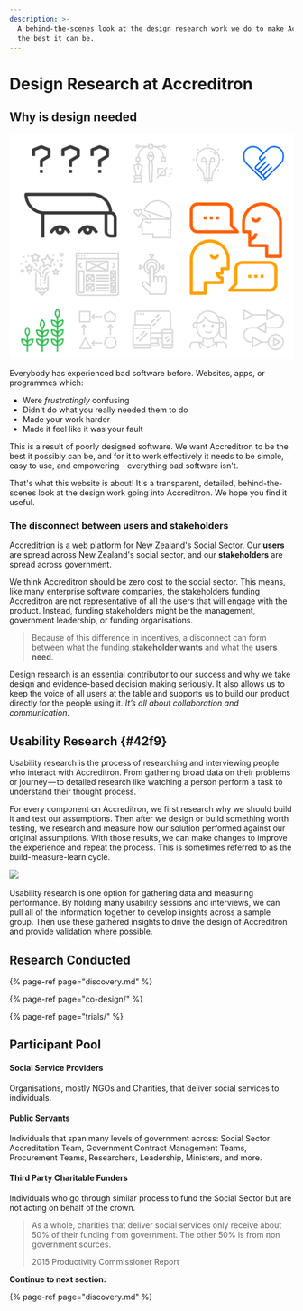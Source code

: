 ```yaml
---
description: >-
  A behind-the-scenes look at the design research work we do to make Accreditron
  the best it can be.
---
```


# Design Research at Accreditron

## Why is design needed

![](.gitbook/assets/design.png)

Everybody has experienced bad software before. Websites, apps, or programmes which:

* Were _frustratingly_ confusing
* Didn't do what you really needed them to do
* Made your work harder
* Made it feel like it was your fault

This is a result of poorly designed software. We want Accreditron to be the best it possibly can be, and for it to work effectively it needs to be simple, easy to use, and empowering - everything bad software isn't. 

That's what this website is about! It's a transparent, detailed, behind-the-scenes look at the design work going into Accreditron. We hope you find it useful. 

### The disconnect between users and stakeholders

Accreditrion is a web platform for New Zealand's Social Sector. Our **users** are spread across New Zealand's social sector, and our **stakeholders** are spread across government.  
  
We think Accreditron should be zero cost to the social sector. This means, like many enterprise software companies, the stakeholders funding Accreditron are not representative of all the users that will engage with the product. Instead, funding stakeholders might be the management, government leadership, or funding organisations. 

> Because of this difference in incentives, a disconnect can form between what the funding **stakeholder wants** and what the **users need**.

Design research is an essential contributor to our success and why we take design and evidence-based decision making seriously. It also allows us to keep the voice of all users at the table and supports us to build our product directly for the people using it. _It’s all about collaboration and communication._

## Usability Research {#42f9}

Usability research is the process of researching and interviewing people who interact with Accreditron. From gathering broad data on their problems or journey — to detailed research like watching a person perform a task to understand their thought process.

For every component on Accreditron, we first research why we should build it and test our assumptions. Then after we design or build something worth testing, we research and measure how our solution performed against our original assumptions. With those results, we can make changes to improve the experience and repeat the process. This is sometimes referred to as the build-measure-learn cycle.

![](https://cdn-images-1.medium.com/max/800/1*IHae_uwct5UsvaxhAOfMxg.png)

Usability research is one option for gathering data and measuring performance. By holding many usability sessions and interviews, we can pull all of the information together to develop insights across a sample group. Then use these gathered insights to drive the design of Accreditron and provide validation where possible.

## Research Conducted

{% page-ref page="discovery.md" %}

{% page-ref page="co-design/" %}

{% page-ref page="trials/" %}

## Participant Pool

#### Social Service Providers

Organisations, mostly NGOs and Charities, that deliver social services to individuals.

#### Public Servants 

Individuals that span many levels of government across: Social Sector Accreditation Team, Government Contract Management Teams, Procurement Teams, Researchers, Leadership, Ministers, and more.

#### Third Party Charitable Funders

Individuals who go through similar process to fund the Social Sector but are not acting on behalf of the crown.

> As a whole, charities that deliver social services only receive about 50% of their funding from government. The other 50% is from non government sources.
>
> 2015 Productivity Commissioner Report

**Continue to next section:**

{% page-ref page="discovery.md" %}



